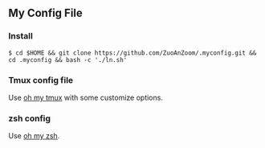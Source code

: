 ## My Config File

### Install
```shell
$ cd $HOME && git clone https://github.com/ZuoAnZoom/.myconfig.git && cd .myconfig && bash -c './ln.sh'
```

### Tmux config file
Use [oh my tmux](https://github.com/gpakosz/.tmux) with some customize options.

### zsh config
Use [oh my zsh](https://ohmyz.sh).
